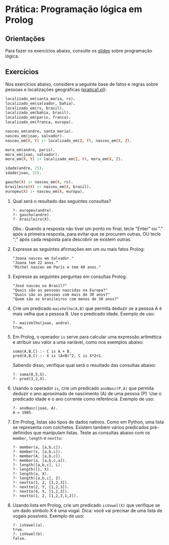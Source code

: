 # Prática: Programação lógica em Prolog



## Orientações 

Para fazer os exercícios abaixo, consulte os [slides](../../../slides) sobre programação lógica.


## Exercícios

Nos exercícios abaixo, considere a seguinte base de fatos e regras sobre pessoas e localizações geográficas ([pratica1.pl](pratica1.pl)):

   ```prolog
   localizado_em(santa_maria, rs). 
   localizado_em(salvador, bahia). 
   localizado_em(rs, brasil). 
   localizado_em(bahia, brasil). 
   localizado_em(paris, franca). 
   localizado_em(franca, europa). 
   
   nasceu_em(andre, santa_maria). 
   nasceu_em(joao, salvador). 
   nasceu_em(X, Y) :- localizado_em(Z, Y), nasceu_em(X, Z). 
   
   mora_em(andre, paris). 
   mora_em(joao, salvador). 
   mora_em(X, Y) :- localizado_em(Z, Y), mora_em(X, Z). 

   idade(andre, 25). 
   idade(joao, 32). 

   gaucho(X) :- nasceu_em(X, rs). 
   brasileiro(X) :- nasceu_em(X, brasil). 
   europeu(X) :- nasceu_em(X, europa).
   ```

1. Qual será o resultado das seguintes consultas?

   ```
   ?- europeu(andre).
   ?- gaucho(andre).
   ?- brasileiro(X).
   ```
   Obs.: Quando a resposta não tiver um ponto no final, tecle "Enter" ou "." após a primeira resposta, para evitar que se procurem outras, OU tecle ";" após cada resposta para descobrir se existem outras.
   
2. Expresse as seguintes afirmações em um ou mais fatos Prolog:

   ```
   "Joana nasceu em Salvador."
   "Joana tem 22 anos."
   "Michel nasceu em Paris e tem 40 anos." 
   ```
   
3. Expresse as seguintes perguntas em consultas Prolog:

   ```
   "José nasceu no Brasil?"
   "Quais são as pessoas nascidas na Europa?"
   "Quais são as pessoas com mais de 30 anos?"
   "Quem são os brasileiros com menos de 30 anos?"
   ```
   
4. Crie um predicado `maisVelho(A,B)` que permita deduzir se a pessoa A é mais velha que a pessoa B. Use o predicado idade. Exemplo de uso:

   ```
   ?- maisVelho(joao, andre).
   true.
   ```

5. Em Prolog, o operador `is` serve para calcular uma expressão aritmética e atribuir seu valor a uma variável, como nos exemplos abaixo:

   ```
   soma(A,B,C) :- C is A + B. 
   pred(A,B,C) :- X is (A+B)^2, C is X*2+1.
   ```
   
   Sabendo disso, verifique qual será o resultado das consultas abaixo:

   ```
   ?- soma(8,5,S).
   ?- pred(3,2,X).
   ```

6. Usando o operador `is`, crie um predicado `anoNasc(P,A)` que permita deduzir o ano aproximado de nascimento (A) de uma pessoa (P). Use o predicado idade e o ano corrente como referência. Exemplo de uso: 

   ```
   ?- anoNasc(joao, A).
   A = 1985.
   ```
   
7. Em Prolog, listas são tipos de dados nativos. Como em Python, uma lista se representa com colchetes. Existem também vários predicados pré-definidos que manipulam listas. Teste as consultas abaixo com os `member`, `length` e `nextto`:

   ```
   ?- member(a, [a,b,c]).
   ?- member(x, [a,b,c]).
   ?- member(A, [a,b,c]).
   ?- member(a, [a,b,c,a]).
   ?- length([a,b,c], L).
   ?- length([], X).
   ?- length(a, X).
   ?- length([a,b,c], 2).
   ?- nextto(1, 2, [1,2,3]).
   ?- nextto(2, Y, [1,2,3]).
   ?- nextto(4, X, [1,2,3]).
   ?- nextto(1, 2, [1,2,3,1,2]).
   ```

8. Usando lista em Prolog, crie um predicado `isVowel(X)` que verifique se um dado símbolo X é uma vogal. Dica: você vai precisar de uma lista de vogais possíveis. Exemplo de uso:

   ```
   ?- isVowel(a).
   true.
   ?- isVowel(b).
   false.
   ```

